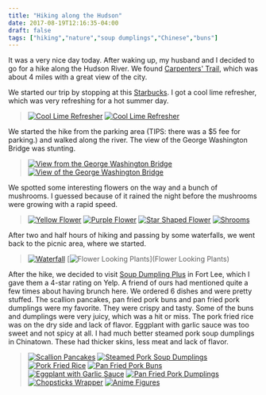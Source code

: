 ```yaml
---
title: "Hiking along the Hudson"
date: 2017-08-19T12:16:35-04:00
draft: false
tags: ["hiking","nature","soup dumplings","Chinese","buns"]
---
```


<!--display-img: https://goo.gl/KfUCtn-->


It was a very nice day today. After waking up, my husband and I decided to go for a hike along the Hudson River. We found [Carpenters' Trail](https://goo.gl/FrWpAh), which was about 4 miles with a great view of the city.

We started our trip by stopping at this [Starbucks](https://goo.gl/3ML13A). I got a cool lime refresher, which was very refreshing for a hot summer day.

> [![Cool Lime Refresher](https://goo.gl/KfUCtn "Cool Lime Refresher")](https://goo.gl/o3ut2k) [![Cool Lime Refresher](https://goo.gl/XzP5mM "Cool Lime Refresher")](https://goo.gl/ovEfWq)

We started the hike from the parking area (TIPS: there was a $5 fee for parking.) and walked along the river. The view of the George Washington Bridge was stunting.

> [![View from the George Washington Bridge](https://goo.gl/fYeD9H "View of the George Washington Bridge")](https://goo.gl/h2jnEK) [![View of the George Washington Bridge](https://goo.gl/rfPHNc "View of the George Washington Bridge")](https://goo.gl/LD5Wub)

We spotted some interesting flowers on the way and a bunch of mushrooms. I guessed because of it rained the night before the mushrooms were growing with a rapid speed.

> [![Yellow Flower](https://goo.gl/M11yCF "Yellow Flower")](https://goo.gl/txvw4T) [![Purple Flower](https://goo.gl/x23eFf "Purple Flower")](https://goo.gl/q2TPmK) [![Star Shaped Flower](https://goo.gl/qCF3p3 "Star Shaped Flower")](https://goo.gl/x3gfNi) [![Shrooms](https://goo.gl/wdgarf "Shrooms")](https://goo.gl/4WN4Cr)

After two and half hours of hiking and passing by some waterfalls, we went back to the picnic area, where we started.

> [![Waterfall](https://goo.gl/o7RQU3 "Waterfall")](https://goo.gl/X4caje) [![Flower Looking Plants](https://goo.gl/8REUMj "Flower Looking Plants")](Flower Looking Plants)

After the hike, we decided to visit [Soup Dumpling Plus](https://goo.gl/v4wv1T) in Fort Lee, which I gave them a 4-star rating on Yelp. A friend of ours had mentioned quite a few times about having brunch here. We ordered 6 dishes and were pretty stuffed. The scallion pancakes, pan fried pork buns and pan fried pork dumplings were my favorite. They were crispy and tasty. Some of the buns and dumplings were very juicy, which was a hit or miss. The pork fried rice was on the dry side and lack of flavor. Eggplant with garlic sauce was too sweet and not spicy at all. I had much better steamed pork soup dumplings in Chinatown. These had thicker skins, less meat and lack of flavor.

> [![Scallion Pancakes](https://goo.gl/LL65iy "Scallion Pancakes")](https://goo.gl/PPqnDX) [![Steamed Pork Soup Dumplings](https://goo.gl/Rjz1NC "Steamed Pork Soup Dumplings")](https://goo.gl/htG1t7) [![Pork Fried Rice](https://goo.gl/mwUUw8 "Pork Fried Rice")](https://goo.gl/Pqbg3j) [![Pan Fried Pork Buns](https://goo.gl/Hz3izf "Pan Fried Pork Buns")](https://goo.gl/3yYGQJ) [![Eggplant with Garlic Sauce](https://goo.gl/GKvxpU "Eggplant with Garlic Sauce")](https://goo.gl/wG5ckA) [![Pan Fried Pork Dumplings](https://goo.gl/RbQMmq "Pan Fried Pork Dumplings")](https://goo.gl/tnLa9h) [![Chopsticks Wrapper](https://goo.gl/CXRjtd "Chopsticks Wrapper")](https://goo.gl/TpUXwP) [![Anime Figures](https://goo.gl/T5CuVQ "Anime Figures")](https://goo.gl/15w4TX)
